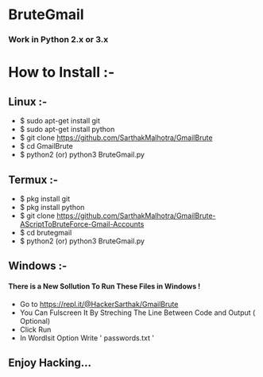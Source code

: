 # BruteGmail

### Work in Python 2.x or 3.x

# How to Install :-

## Linux :-
* $ sudo apt-get install git
* $ sudo apt-get install python
* $ git clone https://github.com/SarthakMalhotra/GmailBrute
* $ cd GmailBrute
* $ python2 (or) python3 BruteGmail.py

## Termux :-
* $ pkg install git
* $ pkg install python
* $ git clone https://github.com/SarthakMalhotra/GmailBrute-AScriptToBruteForce-Gmail-Accounts
* $ cd brutegmail
* $ python2 (or) python3 BruteGmail.py

## Windows :-

#### There is a New Sollution To Run These Files in Windows !
* Go to https://repl.it/@HackerSarthak/GmailBrute
* You Can Fulscreen It By Streching The Line Between Code and Output ( Optional)
* Click Run
* In Wordlsit Option Write ' passwords.txt '

## Enjoy Hacking... 

